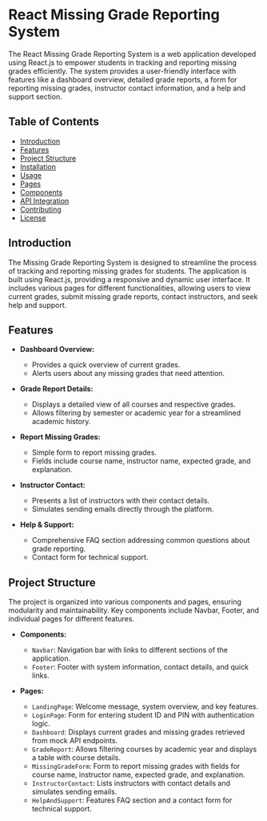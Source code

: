 # React Missing Grade Reporting System

The React Missing Grade Reporting System is a web application developed using React.js to empower students in tracking and reporting missing grades efficiently. The system provides a user-friendly interface with features like a dashboard overview, detailed grade reports, a form for reporting missing grades, instructor contact information, and a help and support section.

## Table of Contents

- [Introduction](#introduction)
- [Features](#features)
- [Project Structure](#project-structure)
- [Installation](#installation)
- [Usage](#usage)
- [Pages](#pages)
- [Components](#components)
- [API Integration](#api-integration)
- [Contributing](#contributing)
- [License](#license)

## Introduction

The Missing Grade Reporting System is designed to streamline the process of tracking and reporting missing grades for students. The application is built using React.js, providing a responsive and dynamic user interface. It includes various pages for different functionalities, allowing users to view current grades, submit missing grade reports, contact instructors, and seek help and support.

## Features

- **Dashboard Overview:**
  - Provides a quick overview of current grades.
  - Alerts users about any missing grades that need attention.

- **Grade Report Details:**
  - Displays a detailed view of all courses and respective grades.
  - Allows filtering by semester or academic year for a streamlined academic history.

- **Report Missing Grades:**
  - Simple form to report missing grades.
  - Fields include course name, instructor name, expected grade, and explanation.

- **Instructor Contact:**
  - Presents a list of instructors with their contact details.
  - Simulates sending emails directly through the platform.

- **Help & Support:**
  - Comprehensive FAQ section addressing common questions about grade reporting.
  - Contact form for technical support.

## Project Structure

The project is organized into various components and pages, ensuring modularity and maintainability. Key components include Navbar, Footer, and individual pages for different features.

- **Components:**
  - `Navbar`: Navigation bar with links to different sections of the application.
  - `Footer`: Footer with system information, contact details, and quick links.

- **Pages:**
  - `LandingPage`: Welcome message, system overview, and key features.
  - `LoginPage`: Form for entering student ID and PIN with authentication logic.
  - `Dashboard`: Displays current grades and missing grades retrieved from mock API endpoints.
  - `GradeReport`: Allows filtering courses by academic year and displays a table with course details.
  - `MissingGradeForm`: Form to report missing grades with fields for course name, instructor name, expected grade, and explanation.
  - `InstructorContact`: Lists instructors with contact details and simulates sending emails.
  - `HelpAndSupport`: Features FAQ section and a contact form for technical support.

